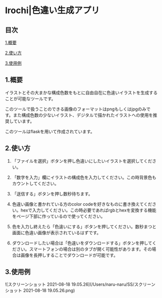 # Irochi|色違い生成アプリ

## 目次

[1.概要](#概要)

[2.使い方](#使い方)

[3.使用例](#3.使用例)

## 1.概要

イラストとその大まかな構成色数をもとに自由自在に色違いイラストを生成することが可能なツールです。

このツールで扱うことのできる画像のフォーマットはpngもしくはjpgのみです。また構成色数の少ないイラスト、デジタルで描かれたイラストへの使用を推奨しています。

このツールはflaskを用いて作成されています。

## 2.使い方

1. 「ファイルを選択」ボタンを押し色違いにしたいイラストを選択してください。

2. 「数字を入力」欄にイラストの構成色を入力してください。この時背景色もカウントしてください。

3. 「送信する」ボタンを押し数秒待ちます。

4. 色違い画像と書かれている方のcolor codeを好きなものに書き換えてください。hexで入力してください。この時必要であればrgbとhexを変換する機能をページ下部に作っているので使ってください。　
5. 色を入力し終えたら「色違いにする」ボタンを押してください。数秒まつと画面に色違い画像が表示されているはずです。
6. ダウンロードしたい場合は「色違いをダウンロードする」ボタンを押してください。スマートフォンの場合は別のタブが開く可能性があります。その場合は画像を長押しすることでダウンロードが可能です。

## 3.使用例

![スクリーンショット 2021-08-18 19.05.26](/Users/naru-naru/SS/スクリーンショット 2021-08-18 19.05.26.png)

